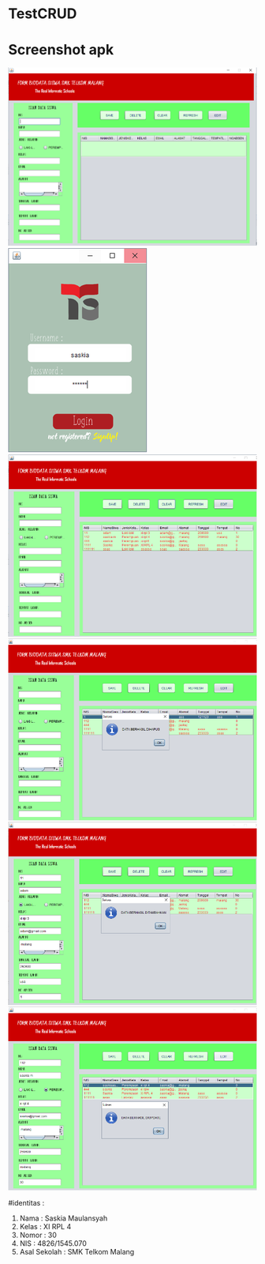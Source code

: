 # TestCRUD

# Screenshot apk
![screenshot 1](https://github.com/saskiamaulansyah/TestCRUD/blob/master/1.PNG)
![screenshot 2](https://github.com/saskiamaulansyah/TestCRUD/blob/master/admin.PNG)
![screenshot 3](https://github.com/saskiamaulansyah/TestCRUD/blob/master/data.PNG)
![screenshot 4](https://github.com/saskiamaulansyah/TestCRUD/blob/master/hapus.PNG)
![screenshot 5](https://github.com/saskiamaulansyah/TestCRUD/blob/master/save.PNG)
![screenshot 6](https://github.com/saskiamaulansyah/TestCRUD/blob/master/update.PNG)

#identitas :
<ol>
<li> Nama : Saskia Maulansyah</li>
<li> Kelas : XI RPL 4</li>
<li>Nomor : 30</li>
<li>NIS : 4826/1545.070</li>
<li>Asal Sekolah : SMK Telkom Malang</li>
</ol>
